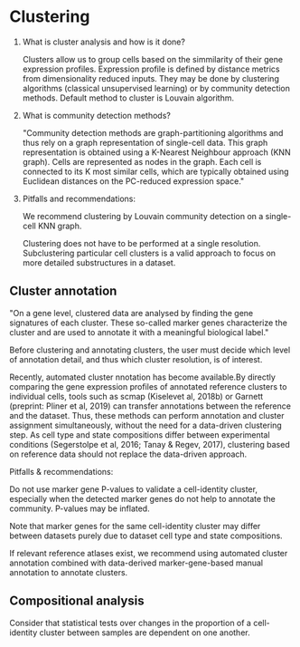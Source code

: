 # Clustering

1. What is cluster analysis and how is it done?

    Clusters allow us to group cells based on the simmilarity of their gene expression profiles. Expression profile is defined by distance metrics from dimensionality reduced inputs. They may be done by clustering algorithms (classical unsupervised learning) or by community detection methods. Default method to cluster is Louvain algorithm.

2. What is community detection methods?

    "Community detection methods are graph-partitioning algorithms and thus rely on a graph representation of single-cell data. This graph representation is obtained using a K-Nearest Neighbour approach (KNN graph). Cells are represented as nodes in the graph. Each cell is connected to its K most similar cells, which are typically obtained using Euclidean distances on the PC-reduced expression space."

3. Pitfalls and recommendations:

    We recommend clustering by Louvain community detection on a single-cell KNN graph.

    Clustering does not have to be performed at a single resolution. Subclustering particular cell clusters is a valid approach to focus on more detailed substructures in a dataset.

## Cluster annotation

"On a gene level, clustered data are analysed by finding the gene signatures of each cluster. These so-called marker genes characterize the cluster and are used to annotate it with a meaningful biological label."

Before clustering and annotating clusters, the user must decide which level of annotation detail, and thus which cluster resolution, is of interest.

Recently, automated cluster nnotation has become available.By directly comparing the gene expression profiles of annotated reference clusters to individual cells, tools such as scmap (Kiselevet al, 2018b) or Garnett (preprint: Pliner et al, 2019) can transfer annotations between the reference and the dataset. Thus, these methods can perform annotation and cluster assignment simultaneously, without the need for a data-driven clustering step. As cell type and state compositions differ between experimental conditions (Segerstolpe et al, 2016; Tanay & Regev, 2017), clustering based on reference data should not replace the data-driven approach.

Pitfalls & recommendations:

Do not use marker gene P-values to validate a cell-identity cluster, especially when the detected marker genes do not help to annotate the community. P-values may be inflated.

Note that marker genes for the same cell-identity cluster may differ between datasets purely due to dataset cell type and state compositions.

If relevant reference atlases exist, we recommend using automated cluster annotation combined with data-derived marker-gene-based manual annotation to annotate clusters.

## Compositional analysis

Consider that statistical tests over changes in the proportion of a cell-identity cluster between samples are dependent on one another.